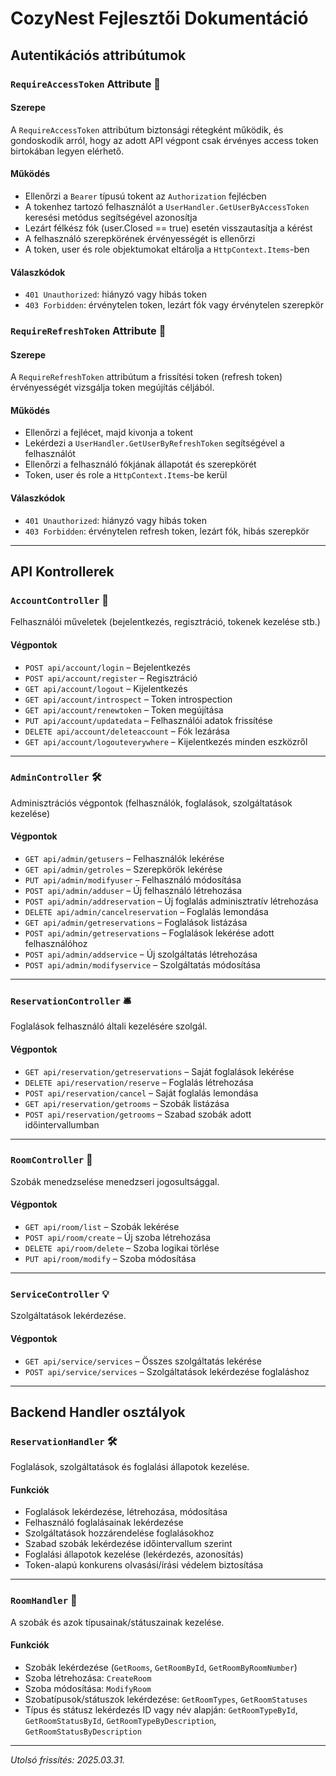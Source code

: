 # CozyNest Fejlesztői Dokumentáció

## Autentikációs attribútumok

### `RequireAccessToken` Attribute 🔐

#### Szerepe
A `RequireAccessToken` attribútum biztonsági rétegként működik, és gondoskodik arról, hogy az adott API végpont csak érvényes access token birtokában legyen elérhető.

#### Működés
- Ellenőrzi a `Bearer` típusú tokent az `Authorization` fejlécben
- A tokenhez tartozó felhasználót a `UserHandler.GetUserByAccessToken` keresési metódus segítségével azonosítja
- Lezárt félkész fók (user.Closed == true) esetén visszautasítja a kérést
- A felhasználó szerepkörének érvényességét is ellenőrzi
- A token, user és role objektumokat eltárolja a `HttpContext.Items`-ben

#### Válaszkódok
- `401 Unauthorized`: hiányzó vagy hibás token
- `403 Forbidden`: érvénytelen token, lezárt fók vagy érvénytelen szerepkör

### `RequireRefreshToken` Attribute 🔄

#### Szerepe
A `RequireRefreshToken` attribútum a frissítési token (refresh token) érvényességét vizsgálja token megújítás céljából.

#### Működés
- Ellenőrzi a fejlécet, majd kivonja a tokent
- Lekérdezi a `UserHandler.GetUserByRefreshToken` segítségével a felhasználót
- Ellenőrzi a felhasználó fókjának állapotát és szerepkörét
- Token, user és role a `HttpContext.Items`-be kerül

#### Válaszkódok
- `401 Unauthorized`: hiányzó vagy hibás token
- `403 Forbidden`: érvénytelen refresh token, lezárt fók, hibás szerepkör

---

## API Kontrollerek

### `AccountController` 👤
Felhasználói műveletek (bejelentkezés, regisztráció, tokenek kezelése stb.)

#### Végpontok
- `POST api/account/login` – Bejelentkezés
- `POST api/account/register` – Regisztráció
- `GET api/account/logout` – Kijelentkezés
- `GET api/account/introspect` – Token introspection
- `GET api/account/renewtoken` – Token megújítása
- `PUT api/account/updatedata` – Felhasználói adatok frissítése
- `DELETE api/account/deleteaccount` – Fók lezárása
- `GET api/account/logouteverywhere` – Kijelentkezés minden eszközről

---

### `AdminController` 🛠️
Adminisztrációs végpontok (felhasználók, foglalások, szolgáltatások kezelése)

#### Végpontok
- `GET api/admin/getusers` – Felhasználók lekérése
- `GET api/admin/getroles` – Szerepkörök lekérése
- `PUT api/admin/modifyuser` – Felhasználó módosítása
- `POST api/admin/adduser` – Új felhasználó létrehozása
- `POST api/admin/addreservation` – Új foglalás adminisztratív létrehozása
- `DELETE api/admin/cancelreservation` – Foglalás lemondása
- `GET api/admin/getreservations` – Foglalások listázása
- `POST api/admin/getreservations` – Foglalások lekérése adott felhasználóhoz
- `POST api/admin/addservice` – Új szolgáltatás létrehozása
- `POST api/admin/modifyservice` – Szolgáltatás módosítása

---

### `ReservationController` 🛎️
Foglalások felhasználó általi kezelésére szolgál.

#### Végpontok
- `GET api/reservation/getreservations` – Saját foglalások lekérése
- `DELETE api/reservation/reserve` – Foglalás létrehozása
- `POST api/reservation/cancel` – Saját foglalás lemondása
- `GET api/reservation/getrooms` – Szobák listázása
- `POST api/reservation/getrooms` – Szabad szobák adott időintervallumban

---

### `RoomController` 🚪
Szobák menedzselése menedzseri jogosultsággal.

#### Végpontok
- `GET api/room/list` – Szobák lekérése
- `POST api/room/create` – Új szoba létrehozása
- `DELETE api/room/delete` – Szoba logikai törlése
- `PUT api/room/modify` – Szoba módosítása

---

### `ServiceController` 💡
Szolgáltatások lekérdezése.

#### Végpontok
- `GET api/service/services` – Összes szolgáltatás lekérése
- `POST api/service/services` – Szolgáltatások lekérdezése foglaláshoz

---

## Backend Handler osztályok

### `ReservationHandler` 🛠️
Foglalások, szolgáltatások és foglalási állapotok kezelése.

#### Funkciók
- Foglalások lekérdezése, létrehozása, módosítása
- Felhasználó foglalásainak lekérdezése
- Szolgáltatások hozzárendelése foglalásokhoz
- Szabad szobák lekérdezése időintervallum szerint
- Foglalási állapotok kezelése (lekérdezés, azonosítás)
- Token-alapú konkurens olvasási/írási védelem biztosítása

---

### `RoomHandler` 🚪
A szobák és azok típusainak/státuszainak kezelése.

#### Funkciók
- Szobák lekérdezése (`GetRooms`, `GetRoomById`, `GetRoomByRoomNumber`)
- Szoba létrehozása: `CreateRoom`
- Szoba módosítása: `ModifyRoom`
- Szobatípusok/státuszok lekérdezése: `GetRoomTypes`, `GetRoomStatuses`
- Típus és státusz lekérdezés ID vagy név alapján: `GetRoomTypeById`, `GetRoomStatusById`, `GetRoomTypeByDescription`, `GetRoomStatusByDescription`

---

*Utolsó frissítés: 2025.03.31.*

